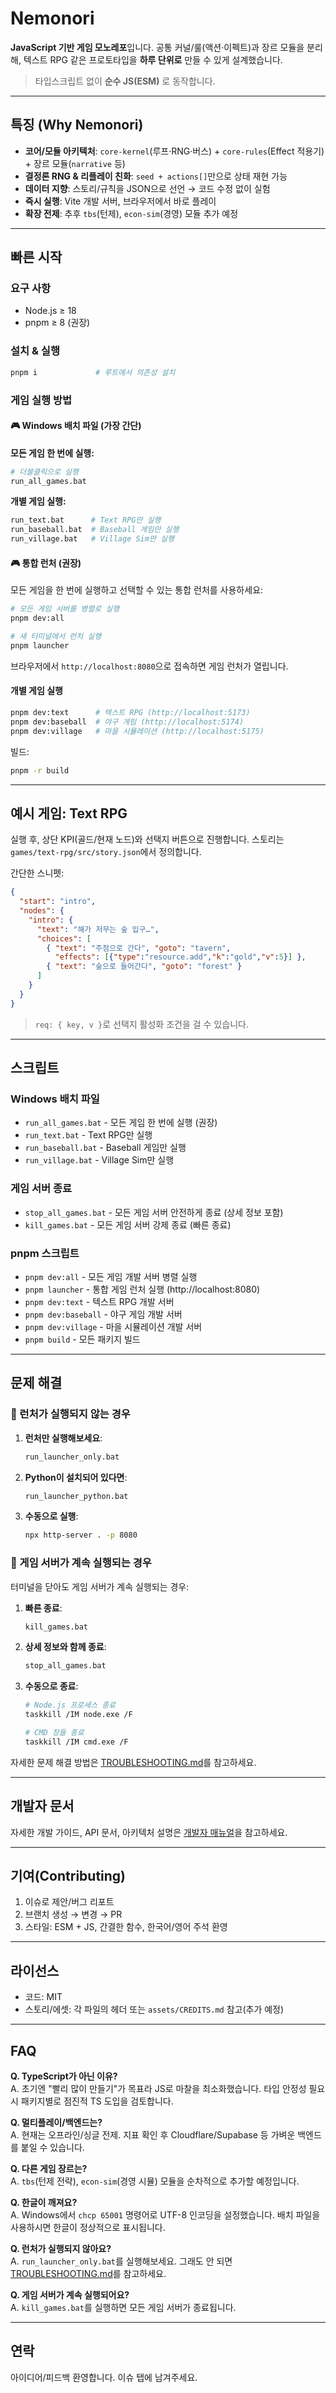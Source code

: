 # Nemonori

**JavaScript 기반 게임 모노레포**입니다. 공통 커널/룰(액션·이펙트)과 장르 모듈을 분리해, 텍스트 RPG 같은 프로토타입을 **하루 단위로** 만들 수 있게 설계했습니다.

> 타입스크립트 없이 **순수 JS(ESM)** 로 동작합니다.

---

## 특징 (Why Nemonori)

- **코어/모듈 아키텍처**: `core-kernel`(루프·RNG·버스) + `core-rules`(Effect 적용기) + 장르 모듈(`narrative` 등)
- **결정론 RNG & 리플레이 친화**: `seed + actions[]`만으로 상태 재현 가능
- **데이터 지향**: 스토리/규칙을 JSON으로 선언 → 코드 수정 없이 실험
- **즉시 실행**: Vite 개발 서버, 브라우저에서 바로 플레이
- **확장 전제**: 추후 `tbs`(턴제), `econ-sim`(경영) 모듈 추가 예정

---

## 빠른 시작

### 요구 사항

- Node.js ≥ 18
- pnpm ≥ 8 (권장)

### 설치 & 실행

```bash
pnpm i             # 루트에서 의존성 설치
```

### 게임 실행 방법

#### 🎮 Windows 배치 파일 (가장 간단)

**모든 게임 한 번에 실행:**
```bash
# 더블클릭으로 실행
run_all_games.bat
```

**개별 게임 실행:**
```bash
run_text.bat      # Text RPG만 실행
run_baseball.bat  # Baseball 게임만 실행  
run_village.bat   # Village Sim만 실행
```

#### 🎮 통합 런처 (권장)

모든 게임을 한 번에 실행하고 선택할 수 있는 통합 런처를 사용하세요:

```bash
# 모든 게임 서버를 병렬로 실행
pnpm dev:all

# 새 터미널에서 런처 실행
pnpm launcher
```

브라우저에서 `http://localhost:8080`으로 접속하면 게임 런처가 열립니다.

#### 개별 게임 실행

```bash
pnpm dev:text      # 텍스트 RPG (http://localhost:5173)
pnpm dev:baseball  # 야구 게임 (http://localhost:5174)
pnpm dev:village   # 마을 시뮬레이션 (http://localhost:5175)
```

빌드:

```bash
pnpm -r build
```

---

## 예시 게임: Text RPG

실행 후, 상단 KPI(골드/현재 노드)와 선택지 버튼으로 진행합니다. 스토리는 `games/text-rpg/src/story.json`에서 정의합니다.

간단한 스니펫:

```json
{
  "start": "intro",
  "nodes": {
    "intro": {
      "text": "해가 저무는 숲 입구…",
      "choices": [
        { "text": "주점으로 간다", "goto": "tavern",
          "effects": [{"type":"resource.add","k":"gold","v":5}] },
        { "text": "숲으로 들어간다", "goto": "forest" }
      ]
    }
  }
}
```

> `req: { key, v }`로 선택지 활성화 조건을 걸 수 있습니다.

---

## 스크립트

### Windows 배치 파일
- `run_all_games.bat` - 모든 게임 한 번에 실행 (권장)
- `run_text.bat` - Text RPG만 실행
- `run_baseball.bat` - Baseball 게임만 실행
- `run_village.bat` - Village Sim만 실행

### 게임 서버 종료
- `stop_all_games.bat` - 모든 게임 서버 안전하게 종료 (상세 정보 포함)
- `kill_games.bat` - 모든 게임 서버 강제 종료 (빠른 종료)

### pnpm 스크립트
- `pnpm dev:all` - 모든 게임 개발 서버 병렬 실행
- `pnpm launcher` - 통합 게임 런처 실행 (http://localhost:8080)
- `pnpm dev:text` - 텍스트 RPG 개발 서버
- `pnpm dev:baseball` - 야구 게임 개발 서버
- `pnpm dev:village` - 마을 시뮬레이션 개발 서버
- `pnpm build` - 모든 패키지 빌드

---

## 문제 해결

### 🚨 런처가 실행되지 않는 경우

1. **런처만 실행해보세요**:
   ```bash
   run_launcher_only.bat
   ```

2. **Python이 설치되어 있다면**:
   ```bash
   run_launcher_python.bat
   ```

3. **수동으로 실행**:
   ```bash
   npx http-server . -p 8080
   ```

### 🛑 게임 서버가 계속 실행되는 경우

터미널을 닫아도 게임 서버가 계속 실행되는 경우:

1. **빠른 종료**:
   ```bash
   kill_games.bat
   ```

2. **상세 정보와 함께 종료**:
   ```bash
   stop_all_games.bat
   ```

3. **수동으로 종료**:
   ```bash
   # Node.js 프로세스 종료
   taskkill /IM node.exe /F
   
   # CMD 창들 종료
   taskkill /IM cmd.exe /F
   ```

자세한 문제 해결 방법은 [TROUBLESHOOTING.md](TROUBLESHOOTING.md)를 참고하세요.

---

## 개발자 문서

자세한 개발 가이드, API 문서, 아키텍처 설명은 [개발자 매뉴얼](doc/manual.md)을 참고하세요.

---

## 기여(Contributing)

1. 이슈로 제안/버그 리포트
2. 브랜치 생성 → 변경 → PR
3. 스타일: ESM + JS, 간결한 함수, 한국어/영어 주석 환영

---

## 라이선스

- 코드: MIT
- 스토리/에셋: 각 파일의 헤더 또는 `assets/CREDITS.md` 참고(추가 예정)

---

## FAQ

**Q. TypeScript가 아닌 이유?**\
A. 초기엔 "빨리 많이 만들기"가 목표라 JS로 마찰을 최소화했습니다. 타입 안정성 필요 시 패키지별로 점진적 TS 도입을 검토합니다.

**Q. 멀티플레이/백엔드는?**\
A. 현재는 오프라인/싱글 전제. 지표 확인 후 Cloudflare/Supabase 등 가벼운 백엔드를 붙일 수 있습니다.

**Q. 다른 게임 장르는?**\
A. `tbs`(턴제 전략), `econ-sim`(경영 시뮬) 모듈을 순차적으로 추가할 예정입니다.

**Q. 한글이 깨져요?**\
A. Windows에서 `chcp 65001` 명령어로 UTF-8 인코딩을 설정했습니다. 배치 파일을 사용하시면 한글이 정상적으로 표시됩니다.

**Q. 런처가 실행되지 않아요?**\
A. `run_launcher_only.bat`를 실행해보세요. 그래도 안 되면 [TROUBLESHOOTING.md](TROUBLESHOOTING.md)를 참고하세요.

**Q. 게임 서버가 계속 실행되어요?**\
A. `kill_games.bat`를 실행하면 모든 게임 서버가 종료됩니다.

---

## 연락

아이디어/피드백 환영합니다. 이슈 탭에 남겨주세요.

